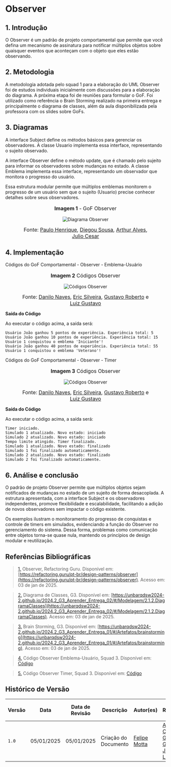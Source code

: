 # **Observer**

## **1. Introdução**

O Observer é um padrão de projeto comportamental que permite que você defina um mecanismo de assinatura para notificar múltiplos objetos sobre quaisquer eventos que aconteçam com o objeto que eles estão observando.

## **2. Metodologia**

A metodologia adotada pelo squad 1 para a elaboração do UML Observer foi de estudos individuais inicialmente com discussões para a elaboração do diagrama. A próxima etapa foi de reuniões para formular o GoF. Foi utilizado como referência o Brain Storming realizado na primeira entrega e principalmente o diagrama de classes, além da aula disponibilizada pela professora com os slides sobre GoFs.

## **3. Diagramas**

A interface Subject define os métodos básicos para gerenciar os observadores. A classe Usuario implementa essa interface, representando o sujeito observado.

A interface Observer define o método update, que é chamado pelo sujeito para informar os observadores sobre mudanças no estado. A classe Emblema implementa essa interface, representando um observador que monitora o progresso do usuário.

Essa estrutura modular permite que múltiplos emblemas monitorem o progresso de um usuário sem que o sujeito (Usuario) precise conhecer detalhes sobre seus observadores.

<center>

<figure markdown>
<font size="3"><p style="text-align: center"><b>Imagem 1</b> - GoF Observer</p></font>

![Diagrama Observer](../assets/GoFObserverDiagram.jpg)

<font size="3"><p style="text-align: center">Fonte: [Paulo Henrique](https://github.com/paulomh), [Diegou Sousa](https://github.com/DiegoSousaLeite), [Arthur Alves](https://github.com/arthrok), [Julio Cesar](https://github.com/julio-dourado)</p></font>

</figure>

</center>

## **4. Implementação**

Códigos do GoF Comportamental - Observer - Emblema-Usuário

<center>

<figure markdown>
<font size="3"><p style="text-align: center"><b>Imagem 2</b> Códigos Observer</p></font>

![Códigos Observer](../assets/GoFObserverUsuCodigo.jpg)

<font size="3"><p style="text-align: center">Fonte: [Danilo Naves](https://github.com/DaniloNavesS), [Eric Silveira](https://github.com/ericbky), [Gustavo Roberto](https://github.com/gusrberto) e [Luiz Gustavo](https://github.com/LuizGust4vo)</p></font>

</figure>

</center>

**Saída do Código**

Ao executar o código acima, a saída será:

```
Usuário João ganhou 5 pontos de experiência. Experiência total: 5
Usuário João ganhou 10 pontos de experiência. Experiência total: 15
Usuário 1 conquistou o emblema 'Iniciante'!
Usuário João ganhou 40 pontos de experiência. Experiência total: 55
Usuário 1 conquistou o emblema 'Veterano'!
```


Códigos do GoF Comportamental - Observer - Timer

<center>

<figure markdown>
<font size="3"><p style="text-align: center"><b>Imagem 3</b> Códigos Observer</p></font>

![Códigos Observer](../assets/GoFObserverTimerCodigo.jpg)

<font size="3"><p style="text-align: center">Fonte: [Danilo Naves](https://github.com/DaniloNavesS), [Eric Silveira](https://github.com/ericbky), [Gustavo Roberto](https://github.com/gusrberto) e [Luiz Gustavo](https://github.com/LuizGust4vo)</p></font>

</figure>

</center>

**Saída do Código**

Ao executar o código acima, a saída será:

```
Timer iniciado.
Simulado 1 atualizado. Novo estado: iniciado
Simulado 2 atualizado. Novo estado: iniciado
Tempo limite atingido. Timer finalizado.
Simulado 1 atualizado. Novo estado: finalizado
Simulado 1 foi finalizado automaticamente.
Simulado 2 atualizado. Novo estado: finalizado
Simulado 2 foi finalizado automaticamente.
```

## **6. Análise e conclusão**

O padrão de projeto Observer permite que múltiplos objetos sejam notificados de mudanças no estado de um sujeito de forma desacoplada. A estrutura apresentada, com a interface Subject e os observadores independentes, promove flexibilidade e escalabilidade, facilitando a adição de novos observadores sem impactar o código existente.

Os exemplos ilustram o monitoramento do progresso de conquistas e controle de timers em simulados, evidenciando a função do Observer no gerenciamento do sistema. Dessa forma, problemas como comunicação entre objetos torna-se quase nula, mantendo os princípios de design modular e reutilização.

## **Referências Bibliográficas**

> <a id="REF1" href="#anchor_1">1.</a> Observer, Refactoring Guru. Disponível em: [https://refactoring.guru/pt-br/design-patterns/observer](https://refactoring.guru/pt-br/design-patterns/observer). Acesso em: 03 de jan de 2025.

> <a id="REF2" href="#anchor_2">2.</a> Diagrama de Classes, G3. Disponível em: [https://unbarqdsw2024-2.github.io/2024.2_G3_Aprender_Entrega_02/#/Modelagem/2.1.2.DiagramaClasses](https://unbarqdsw2024-2.github.io/2024.2_G3_Aprender_Entrega_02/#/Modelagem/2.1.2.DiagramaClasses). Acesso em: 03 de jan de 2025.

> <a id="REF3" href="#anchor_3">3.</a> Brain Storming, G3. Disponível em: [https://unbarqdsw2024-2.github.io/2024.2_G3_Aprender_Entrega_01/#/Artefatos/brainstorming](https://unbarqdsw2024-2.github.io/2024.2_G3_Aprender_Entrega_01/#/Artefatos/brainstorming). Acesso em: 03 de jan de 2025.

> <a id="REF4" href="#anchor_4">4.</a> Código Observer Emblema-Usuário, Squad 3. Disponível em: [Código](../../src/comportamentais/observer-emblema-usuario.py)

> <a id="REF5" href="#anchor_5">5.</a> Código Observer Timer, Squad 3. Disponível em: [Código](../../src/comportamentais/observer-timer-simulado.py)

## **Histórico de Versão**

| Versão | Data       | Data de Revisão          | Descrição            | Autor(es)                       | Revisor(es)                       | Detalhes da revisão        |
| ------ | ---------- | ------------------------ | -------------------- | ------------------------------- | --------------------------------- | -------------------------- |
| `1.0`| 05/01/2025 | 05/01/2025 | Criação do Documento | [Felipe Motta](https://github.com/M0tt1nh4) | [Ana Carolina](https://github.com/CarolCoCe), [Giovanni Giampauli](https://github.com/giovanniacg), [João Artur Leles](https://github.com/joao-artl) | - |
